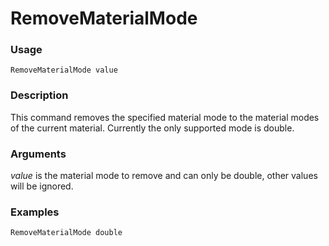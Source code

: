 # RemoveMaterialMode

### Usage
    RemoveMaterialMode value

### Description
This command removes the specified material mode to the material modes of the current material. Currently the only supported mode is double. 
### Arguments
*value* is the material mode to remove and can only be double, other values will be ignored.
### Examples
    RemoveMaterialMode double

